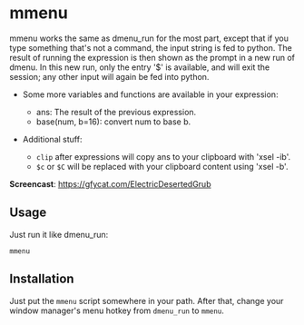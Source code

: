 # mmenu

mmenu works the same as dmenu\_run for the most part, except that if you type
something that's not a command, the input string is fed to python. The result
of running the expression is then shown as the prompt in a new run of dmenu.
In this new run, only the entry '$' is available, and will exit the session;
any other input will again be fed into python.

* Some more variables and functions are available in your expression:
	* ans: The result of the previous expression.
	* base(num, b=16): convert num to base b.

* Additional stuff:
	* `clip` after expressions will copy ans to your clipboard with 'xsel -ib'.
	* `$c` or `$C` will be replaced with your clipboard content using 'xsel -b'.

**Screencast**: https://gfycat.com/ElectricDesertedGrub

## Usage

Just run it like dmenu\_run:

	mmenu

## Installation

Just put the `mmenu` script somewhere in your path. After that, change your
window manager's menu hotkey from `dmenu_run` to `mmenu`.
